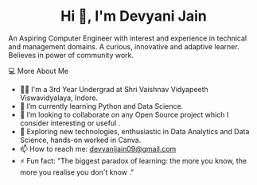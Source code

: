 <h1 align="center"> Hi 👋, I'm Devyani Jain</h1>

An Aspiring Computer Engineer with interest and experience in technical and management domains. A curious, innovative and adaptive learner. Believes in power of community work.


💻  More About Me

- 👩‍🎓 I'm a 3rd Year Undergrad at Shri Vaishnav Vidyapeeth Viswavidyalaya, Indore. 
- 🌱 I’m currently learning Python and Data Science.
- 👯 I’m looking to collaborate on any Open Source project which I consider interesting or useful .
- 🤔 Exploring new technologies, enthusiastic in Data Analytics and Data Science, hands-on worked in Canva.
- 📫 How to reach me: devyanijain09@gmail.com
- ⚡ Fun fact: "The biggest paradox of learning: the more you know, the more you realise you don't know ."


